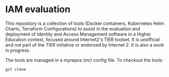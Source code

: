 # IAM evaluation

This repository is a collection of tools (Docker containers, Kubernetes Helm Charts, Terraform Configurations) to assist in the evaluation and deployment of Identity and Access Management software in a Higher Education context, focused around Internet2's TIER toolset. It is unofficial and not part of the TIER initiative or endorsed by Internet 2. It is also a work in progress.

The tools are managed in a myrepos (mr) config file. To checkout the tools:

```
git clone 


